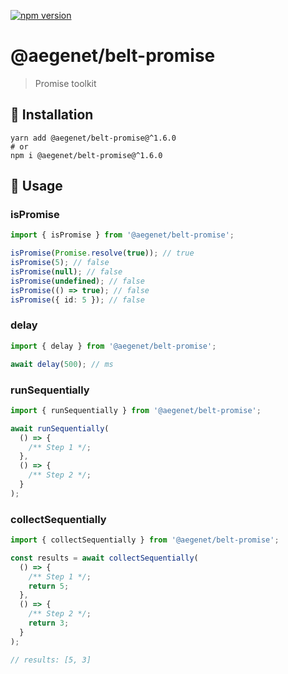 [![npm version](https://img.shields.io/npm/v/@aegenet/belt-promise.svg)](https://www.npmjs.com/package/@aegenet/belt-promise)
<br>

# @aegenet/belt-promise

> Promise toolkit

## 💾 Installation

```shell
yarn add @aegenet/belt-promise@^1.6.0
# or
npm i @aegenet/belt-promise@^1.6.0
```

## 📝 Usage

### isPromise

```typescript
import { isPromise } from '@aegenet/belt-promise';

isPromise(Promise.resolve(true)); // true
isPromise(5); // false
isPromise(null); // false
isPromise(undefined); // false
isPromise(() => true); // false
isPromise({ id: 5 }); // false
```

### delay

```typescript
import { delay } from '@aegenet/belt-promise';

await delay(500); // ms
```

### runSequentially

```typescript
import { runSequentially } from '@aegenet/belt-promise';

await runSequentially(
  () => {
    /** Step 1 */;
  },
  () => {
    /** Step 2 */;
  }
);
```

### collectSequentially

```typescript
import { collectSequentially } from '@aegenet/belt-promise';

const results = await collectSequentially(
  () => {
    /** Step 1 */;
    return 5;
  },
  () => {
    /** Step 2 */;
    return 3;
  }
);

// results: [5, 3]
```
